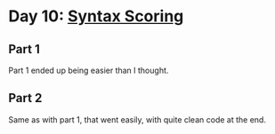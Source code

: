 # Day 10: [Syntax Scoring](https://adventofcode.com/2021/day/10)

## Part 1

Part 1 ended up being easier than I thought.

## Part 2

Same as with part 1, that went easily, with quite clean code at the end.